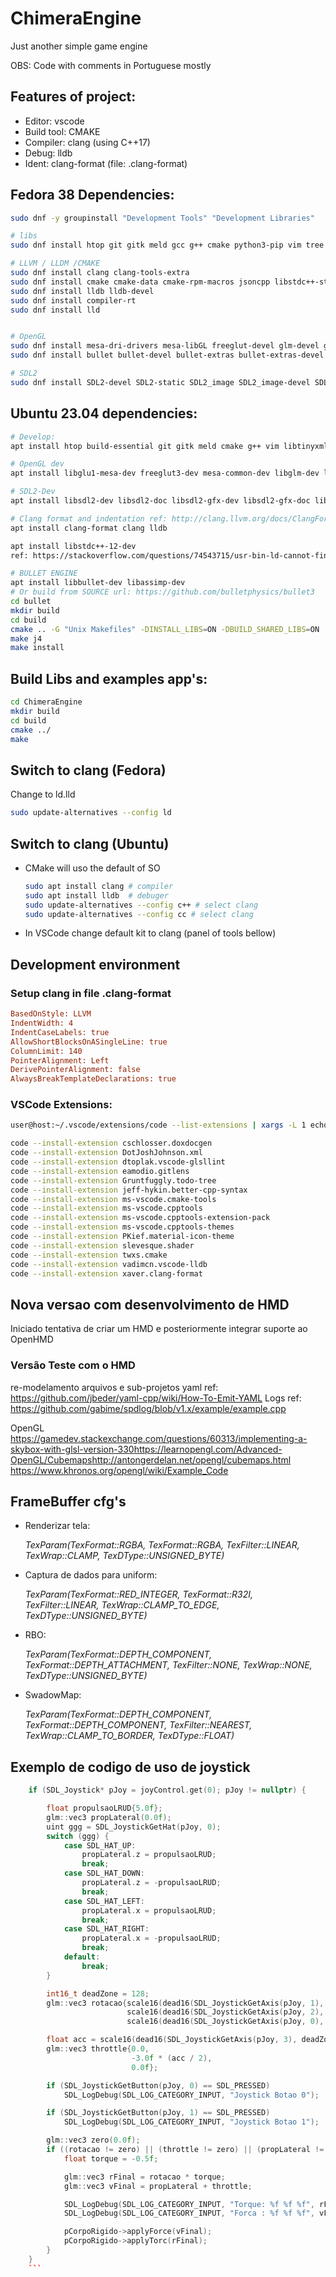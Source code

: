 # ChimeraEngine

Just another simple game engine<p>
OBS: Code with comments in Portuguese mostly

## Features of project:
- Editor: vscode
- Build tool: CMAKE
- Compiler: clang (using C++17)
- Debug: lldb
- Ident: clang-format (file: .clang-format)

## Fedora 38 Dependencies:
```bash
sudo dnf -y groupinstall "Development Tools" "Development Libraries"

# libs
sudo dnf install htop git gitk meld gcc g++ cmake python3-pip vim tree curl openssh-server tinyxml2 tinyxml2-devel libyaml libyaml-devel yaml-cpp yaml-cpp-devel pugixml-devel

# LLVM / LLDM /CMAKE
sudo dnf install clang clang-tools-extra
sudo dnf install cmake cmake-data cmake-rpm-macros jsoncpp libstdc++-static llvm-static llvm-devel llvm-test autoconf automake
sudo dnf install lldb lldb-devel
sudo dnf install compiler-rt
sudo dnf install lld


# OpenGL
sudo dnf install mesa-dri-drivers mesa-libGL freeglut-devel glm-devel glew glew-devel libGLEW
sudo dnf install bullet bullet-devel bullet-extras bullet-extras-devel

# SDL2
sudo dnf install SDL2-devel SDL2-static SDL2_image SDL2_image-devel SDL2_mixer SDL2_mixer-devel SDL2_net SDL2_net-devel SDL2_sound SDL2_sound-devel SDL2_ttf SDL2_ttf-devel SDL2_gfx SDL2_gfx-devel SDL2_gfx-docs
```

## Ubuntu 23.04 dependencies:
```bash
# Develop:
apt install htop build-essential git gitk meld cmake g++ vim libtinyxml2-dev libyaml-cpp-dev libpugixml-dev pugixml-doc

# OpenGL dev
apt install libglu1-mesa-dev freeglut3-dev mesa-common-dev libglm-dev libglew-dev libftgl-dev

# SDL2-Dev
apt install libsdl2-dev libsdl2-doc libsdl2-gfx-dev libsdl2-gfx-doc libsdl2-image-dev libsdl2-mixer-dev libsdl2-net-dev libsdl2-ttf-dev

# Clang format and indentation ref: http://clang.llvm.org/docs/ClangFormatStyleOptions.html
apt install clang-format clang lldb

apt install libstdc++-12-dev
ref: https://stackoverflow.com/questions/74543715/usr-bin-ld-cannot-find-lstdc-no-such-file-or-directory-on-running-flutte

# BULLET ENGINE
apt install libbullet-dev libassimp-dev
# Or build from SOURCE url: https://github.com/bulletphysics/bullet3
cd bullet
mkdir build
cd build
cmake .. -G "Unix Makefiles" -DINSTALL_LIBS=ON -DBUILD_SHARED_LIBS=ON
make j4
make install
```

## Build Libs and examples app's:
```bash
cd ChimeraEngine
mkdir build
cd build
cmake ../
make
```
## Switch to clang (Fedora)
Change to ld.lld
```bash
sudo update-alternatives --config ld
```

## Switch to clang (Ubuntu)
- CMake will uso the default of SO
    ```bash
    sudo apt install clang # compiler
    sudo apt install lldb  # debuger
    sudo update-alternatives --config c++ # select clang
    sudo update-alternatives --config cc # select clang
    ```
- In VSCode change default kit to clang (panel of tools bellow)

## Development environment

### Setup clang in file .clang-format
```ini
BasedOnStyle: LLVM
IndentWidth: 4
IndentCaseLabels: true
AllowShortBlocksOnASingleLine: true
ColumnLimit: 140
PointerAlignment: Left
DerivePointerAlignment: false
AlwaysBreakTemplateDeclarations: true
```

### VSCode Extensions:
```bash
user@host:~/.vscode/extensions/code --list-extensions | xargs -L 1 echo code --install-extension

code --install-extension cschlosser.doxdocgen
code --install-extension DotJoshJohnson.xml
code --install-extension dtoplak.vscode-glsllint
code --install-extension eamodio.gitlens
code --install-extension Gruntfuggly.todo-tree
code --install-extension jeff-hykin.better-cpp-syntax
code --install-extension ms-vscode.cmake-tools
code --install-extension ms-vscode.cpptools
code --install-extension ms-vscode.cpptools-extension-pack
code --install-extension ms-vscode.cpptools-themes
code --install-extension PKief.material-icon-theme
code --install-extension slevesque.shader
code --install-extension twxs.cmake
code --install-extension vadimcn.vscode-lldb
code --install-extension xaver.clang-format

```
## Nova versao com desenvolvimento de HMD

Iniciado tentativa de criar um HMD e posteriormente integrar suporte ao OpenHMD

### Versão Teste com o HMD

re-modelamento arquivos e sub-projetos
yaml ref: https://github.com/jbeder/yaml-cpp/wiki/How-To-Emit-YAML
Logs ref: https://github.com/gabime/spdlog/blob/v1.x/example/example.cpp

OpenGL
https://gamedev.stackexchange.com/questions/60313/implementing-a-skybox-with-glsl-version-330​
https://learnopengl.com/Advanced-OpenGL/Cubemaps​
http://antongerdelan.net/opengl/cubemaps.html
https://www.khronos.org/opengl/wiki/Example_Code

## FrameBuffer cfg's
- Renderizar tela: <p>
    <i>TexParam(TexFormat::RGBA, TexFormat::RGBA, TexFilter::LINEAR, TexWrap::CLAMP, TexDType::UNSIGNED_BYTE)</i>

- Captura de dados para uniform: <p>
    <i>TexParam(TexFormat::RED_INTEGER, TexFormat::R32I, TexFilter::LINEAR, TexWrap::CLAMP_TO_EDGE, TexDType::UNSIGNED_BYTE)</i>

- RBO: <p>
    <i>TexParam(TexFormat::DEPTH_COMPONENT, TexFormat::DEPTH_ATTACHMENT, TexFilter::NONE, TexWrap::NONE, TexDType::UNSIGNED_BYTE)</i>

- SwadowMap: <p>
    <i>TexParam(TexFormat::DEPTH_COMPONENT, TexFormat::DEPTH_COMPONENT, TexFilter::NEAREST, TexWrap::CLAMP_TO_BORDER, TexDType::FLOAT)</i>

## Exemplo de codigo de uso de joystick
```cpp
    if (SDL_Joystick* pJoy = joyControl.get(0); pJoy != nullptr) {

        float propulsaoLRUD{5.0f};
        glm::vec3 propLateral(0.0f);
        uint ggg = SDL_JoystickGetHat(pJoy, 0);
        switch (ggg) {
            case SDL_HAT_UP:
                propLateral.z = propulsaoLRUD;
                break;
            case SDL_HAT_DOWN:
                propLateral.z = -propulsaoLRUD;
                break;
            case SDL_HAT_LEFT:
                propLateral.x = propulsaoLRUD;
                break;
            case SDL_HAT_RIGHT:
                propLateral.x = -propulsaoLRUD;
                break;
            default:
                break;
        }

        int16_t deadZone = 128;
        glm::vec3 rotacao{scale16(dead16(SDL_JoystickGetAxis(pJoy, 1), deadZone), 0x8000),  // pitch LEFTY
                          scale16(dead16(SDL_JoystickGetAxis(pJoy, 2), deadZone), 0x8000),  // roll LEFTX
                          scale16(dead16(SDL_JoystickGetAxis(pJoy, 0), deadZone), 0x8000)}; // yaw RIGHTY

        float acc = scale16(dead16(SDL_JoystickGetAxis(pJoy, 3), deadZone), 0x8000); // ACC RIGHTX
        glm::vec3 throttle{0.0,                                                      // X
                           -3.0f * (acc / 2),                                        // y
                           0.0f};                                                    // z

        if (SDL_JoystickGetButton(pJoy, 0) == SDL_PRESSED)
            SDL_LogDebug(SDL_LOG_CATEGORY_INPUT, "Joystick Botao 0");

        if (SDL_JoystickGetButton(pJoy, 1) == SDL_PRESSED)
            SDL_LogDebug(SDL_LOG_CATEGORY_INPUT, "Joystick Botao 1");

        glm::vec3 zero(0.0f);
        if ((rotacao != zero) || (throttle != zero) || (propLateral != zero)) {
            float torque = -0.5f;

            glm::vec3 rFinal = rotacao * torque;
            glm::vec3 vFinal = propLateral + throttle;

            SDL_LogDebug(SDL_LOG_CATEGORY_INPUT, "Torque: %f %f %f", rFinal.x, rFinal.y, rFinal.z);
            SDL_LogDebug(SDL_LOG_CATEGORY_INPUT, "Forca : %f %f %f", vFinal.x, vFinal.y, vFinal.z);

            pCorpoRigido->applyForce(vFinal);
            pCorpoRigido->applyTorc(rFinal);
        }
    }
    ```
